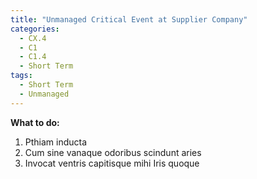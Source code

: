 ```yaml
---
title: "Unmanaged Critical Event at Supplier Company"
categories:
  - CX.4
  - C1
  - C1.4
  - Short Term
tags:
  - Short Term
  - Unmanaged
---
```


**What to do:**
1. Pthiam inducta
2. Cum sine vanaque odoribus scindunt aries
3. Invocat ventris capitisque mihi Iris quoque
